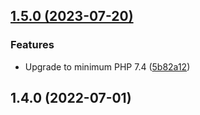 ## [1.5.0 (2023-07-20)](https://github.com/ambroisemaupate/date2Sentence/compare/1.4.1...1.5.0)


### Features

* Upgrade to minimum PHP 7.4 ([5b82a12](https://github.com/ambroisemaupate/date2Sentence/commit/5b82a120fccb05b4d9f994e062a8fc642466f5e6))

## 1.4.0 (2022-07-01)

